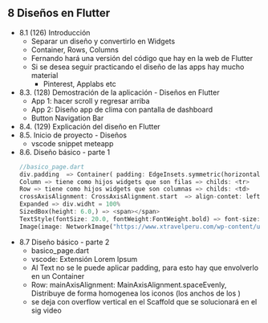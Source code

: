 ## 8 Diseños en Flutter
- 8.1 (126) Introducción
    - Separar un diseño y convertirlo en Widgets 
    - Container, Rows, Columns
    - Fernando hará una versión del código que hay en la web de Flutter
    - Si se desea seguir practicando el diseño de las apps hay mucho material
        - Pinterest, Applabs etc
- 8.3. (128) Demostración de la aplicación - Diseños en Flutter
    - App 1: hacer scroll y regresar arriba
    - App 2: Diseño app de clima con pantalla de dashboard
    - Button Navigation Bar
- 8.4. (129) Explicación del diseño en Flutter
- 8.5. Inicio de proyecto - Diseños
    - vscode snippet meteapp
- 8.6. Diseño básico - parte 1
    ```dart
    //basico_page.dart
    div.padding  => Container( padding: EdgeInsets.symmetric(horizontal: 30.0, vertical: 20.0),
    Column => tiene como hijos widgets que son filas => childs: <tr>
    Row => tiene como hijos widgets que son columnas => childs: <td>
    crossAxisAlignment: CrossAxisAlignment.start  => align-contet: left
    Expanded => div.widht = 100%
    SizedBox(height: 6.0,) => <span></span>
    TextStyle(fontSize: 20.0, fontWeight:FontWeight.bold) => font-size:20; font-weight:bold; 
    Image(image: NetworkImage("https://www.xtravelperu.com/wp-content/uploads/2016/12/machupicchu-santa-teresa.jpg"),), => <img href=>
    ```
- 8.7 Diseño básico - parte 2
    - basico_page.dart
    - vscode: Extensión Lorem Ipsum
    - Al Text no se le puede aplicar padding, para esto hay que envolverlo en un Container
    - Row: mainAxisAlignment: MainAxisAlignment.spaceEvenly, Distribuye de forma homogenea los iconos (los anchos de los <td>)
    - se deja con overflow vertical en el Scaffold que se solucionará en el sig video
    
